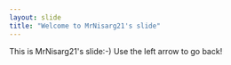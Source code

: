 ```yaml
---
layout: slide
title: "Welcome to MrNisarg21's slide"
---
```

This is MrNisarg21's slide:-)
Use the left arrow to go back!
